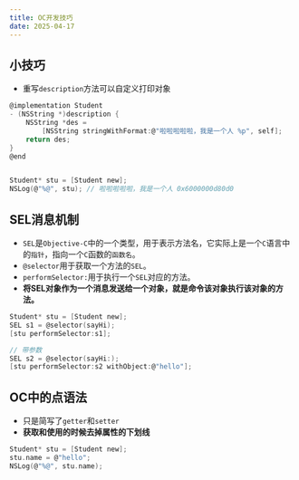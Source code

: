 ```yaml
---
title: OC开发技巧
date: 2025-04-17
---
```

## 小技巧
- 重写`description`方法可以自定义打印对象
```c
@implementation Student
- (NSString *)description {
    NSString *des =
        [NSString stringWithFormat:@"啦啦啦啦啦，我是一个人 %p", self];
    return des;
}
@end


Student* stu = [Student new];
NSLog(@"%@", stu); // 啦啦啦啦啦，我是一个人 0x6000000d80d0
```

## SEL消息机制
- `SEL`是`Objective-C`中的一个类型，用于表示方法名，它实际上是一个`C`语言中的`指针`，指向一个`C`函数的`函数名`。
- `@selector`用于获取一个方法的`SEL`。
- `performSelector:`用于执行一个`SEL`对应的方法。
- **将SEL对象作为一个消息发送给一个对象，就是命令该对象执行该对象的方法。**
```c
Student* stu = [Student new];
SEL s1 = @selector(sayHi);
[stu performSelector:s1];

// 带参数
SEL s2 = @selector(sayHi:);
[stu performSelector:s2 withObject:@"hello"];
```

## OC中的点语法
- 只是简写了`getter`和`setter`
- **获取和使用的时候去掉属性的下划线**
```c
Student* stu = [Student new];
stu.name = @"hello";
NSLog(@"%@", stu.name);
```
